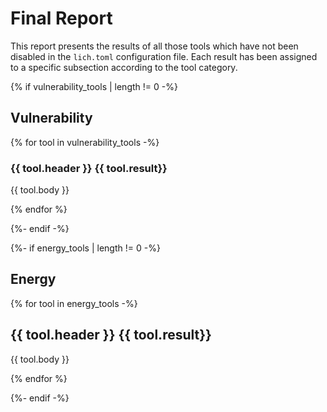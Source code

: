 # Final Report

This report presents the results of all those tools which have not been
disabled in the `lich.toml` configuration file. Each result has been assigned
to a specific subsection according to the tool category.

{% if vulnerability_tools | length != 0 -%}

## Vulnerability

{% for tool in vulnerability_tools -%}

### {{ tool.header }} {{ tool.result}}

{{ tool.body }}

{% endfor %}

{%- endif -%}

{%- if energy_tools | length != 0 -%}

## Energy

{% for tool in energy_tools -%}

## {{ tool.header }} {{ tool.result}}

{{ tool.body }}

{% endfor %}

{%- endif -%}
